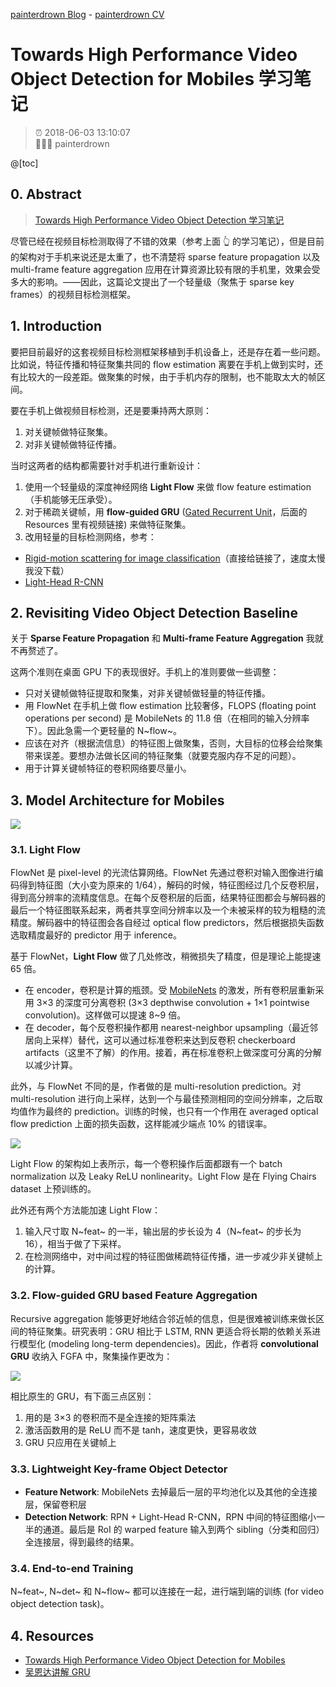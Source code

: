 [painterdrown Blog](https://painterdrown.github.io) - [painterdrown CV](https://painterdrown.github.io/cv)

# Towards High Performance Video Object Detection for Mobiles 学习笔记

> ⏰ 2018-06-03 13:10:07<br/>
> 👨🏻‍💻 painterdrown

@[toc]

## 0. Abstract

> [Towards High Performance Video Object Detection 学习笔记](https://painterdrown.github.io/cv/thp)

尽管已经在视频目标检测取得了不错的效果（参考上面 👆 的学习笔记），但是目前的架构对于手机来说还是太重了，也不清楚将 sparse feature propagation 以及 multi-frame feature aggregation 应用在计算资源比较有限的手机里，效果会受多大的影响。——因此，这篇论文提出了一个轻量级（聚焦于 sparse key frames）的视频目标检测框架。

## 1. Introduction

要把目前最好的这套视频目标检测框架移植到手机设备上，还是存在着一些问题。比如说，特征传播和特征聚集共同的 flow estimation 离要在手机上做到实时，还有比较大的一段差距。做聚集的时候，由于手机内存的限制，也不能取太大的帧区间。

要在手机上做视频目标检测，还是要秉持两大原则：

1. 对关键帧做特征聚集。
2. 对非关键帧做特征传播。

当时这两者的结构都需要针对手机进行重新设计：

1. 使用一个轻量级的深度神经网络 **Light Flow** 来做 flow feature estimation（手机能够无压承受）。
2. 对于稀疏关键帧，用 **flow-guided GRU** ([Gated Recurrent Unit](https://en.wikipedia.org/wiki/Gated_recurrent_unit)，后面的 Resources 里有视频链接) 来做特征聚集。
3. 改用轻量的目标检测网络，参考：
  + [Rigid-motion scattering for image classification](https://www.di.ens.fr/data/publications/papers/phd_sifre.pd)（直接给链接了，速度太慢我没下载）
  + [Light-Head R-CNN](../papers/Light-Head_R-CNN.pdf)

## 2. Revisiting Video Object Detection Baseline

关于 **Sparse Feature Propagation** 和 **Multi-frame Feature Aggregation** 我就不再赘述了。

这两个准则在桌面 GPU 下的表现很好。手机上的准则要做一些调整：

+ 只对关键帧做特征提取和聚集，对非关键帧做轻量的特征传播。
+ 用 FlowNet 在手机上做 flow estimation 比较奢侈，FLOPS (floating point operations per second) 是 MobileNets 的 11.8 倍（在相同的输入分辨率下）。因此急需一个更轻量的 N~flow~。
+ 应该在对齐（根据流信息）的特征图上做聚集，否则，大目标的位移会给聚集带来误差。要想办法做长区间的特征聚集（就要克服内存不足的问题）。
+ 用于计算关键帧特征的卷积网络要尽量小。

## 3. Model Architecture for Mobiles

![](images/architecture.png)

### 3.1. Light Flow

FlowNet 是 pixel-level 的光流估算网络。FlowNet 先通过卷积对输入图像进行编码得到特征图（大小变为原来的 1/64），解码的时候，特征图经过几个反卷积层，得到高分辨率的流精度信息。在每个反卷积层的后面，结果特征图都会与解码器的最后一个特征图联系起来，两者共享空间分辨率以及一个未被采样的较为粗糙的流精度。解码器中的特征图会各自经过 optical flow predictors，然后根据损失函数选取精度最好的 predictor 用于 inference。

基于 FlowNet，**Light Flow** 做了几处修改，稍微损失了精度，但是理论上能提速 65 倍。

+ 在 encoder，卷积是计算的瓶颈。受 [MobileNets](../papers/MobileNets.pdf) 的激发，所有卷积层重新采用 3×3 的深度可分离卷积 (3×3 depthwise convolution + 1×1 pointwise convolution)。这样做可以提速 8~9 倍。
+ 在 decoder，每个反卷积操作都用 nearest-neighbor upsampling（最近邻居向上采样）替代，这可以通过标准卷积来达到反卷积 checkerboard artifacts（这里不了解）的作用。接着，再在标准卷积上做深度可分离的分解以减少计算。

此外，与 FlowNet 不同的是，作者做的是 multi-resolution prediction。对 multi-resolution 进行向上采样，达到一个与最佳预测相同的空间分辨率，之后取均值作为最终的 prediction。训练的时候，也只有一个作用在 averaged optical flow prediction 上面的损失函数，这样能减少端点 10% 的错误率。

![](images/light_flow.png)

Light Flow 的架构如上表所示，每一个卷积操作后面都跟有一个 batch normalization 以及 Leaky ReLU nonlinearity。Light Flow 是在 Flying Chairs dataset 上预训练的。

此外还有两个方法能加速 Light Flow：

1. 输入尺寸取 N~feat~ 的一半，输出层的步长设为 4（N~feat~ 的步长为 16），相当于做了下采样。
2. 在检测网络中，对中间过程的特征图做稀疏特征传播，进一步减少非关键帧上的计算。

### 3.2. Flow-guided GRU based Feature Aggregation

Recursive aggregation 能够更好地结合邻近帧的信息，但是很难被训练来做长区间的特征聚集。研究表明：GRU 相比于 LSTM, RNN 更适合将长期的依赖关系进行模型化 (modeling long-term dependencies)。因此，作者将 **convolutional GRU** 收纳入 FGFA 中，聚集操作更改为：

![](images/aggregation.png)

相比原生的 GRU，有下面三点区别：

1. 用的是 3×3 的卷积而不是全连接的矩阵乘法
2. 激活函数用的是 ReLU 而不是 tanh，速度更快，更容易收敛
3. GRU 只应用在关键帧上

### 3.3. Lightweight Key-frame Object Detector

+ **Feature Network**: MobileNets 去掉最后一层的平均池化以及其他的全连接层，保留卷积层
+ **Detection Network**: RPN + Light-Head R-CNN，RPN 中间的特征图缩小一半的通道。最后是 RoI 的 warped feature 输入到两个 sibling（分类和回归）全连接层，得到最终的结果。

### 3.4. End-to-end Training

N~feat~, N~det~ 和 N~flow~ 都可以连接在一起，进行端到端的训练 (for video object detection task)。

## 4. Resources

+ [Towards High Performance Video Object Detection for Mobiles](../papers/Towards_High_Performance_Video_Object_Detection_for_Mobiles.pdf)
+ [吴恩达讲解 GRU](https://www.coursera.org/learn/nlp-sequence-models/lecture/agZiL/gated-recurrent-unit-gru)
